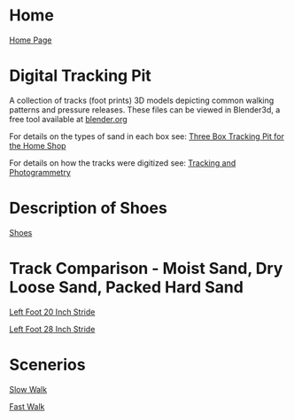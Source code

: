 # Home
[Home Page](https://github.com/TrackerLounge/Home)

# Digital Tracking Pit
A collection of tracks (foot prints) 3D models depicting common walking patterns and pressure releases. These files can be viewed in Blender3d, a free tool available at <a href="https://www.blender.org/">blender.org</a>

For details on the types of sand in each box see:
[Three Box Tracking Pit for the Home Shop](https://github.com/TrackerLounge/ThreeBoxTrackingPitForTheHomeShop)

For details on how the tracks were digitized see:
[Tracking and Photogrammetry](https://github.com/TrackerLounge/TrackingAndPhotogrammetry)

# Description of Shoes
[Shoes](https://github.com/TrackerLounge/DigitalTrackingPit/blob/master/Shoes.md)

# Track Comparison - Moist Sand, Dry Loose Sand, Packed Hard Sand
[Left Foot 20 Inch Stride](https://github.com/TrackerLounge/DigitalTrackingPit/blob/master/LeftFoot20InchStride.md)

[Left Foot 28 Inch Stride](https://github.com/TrackerLounge/DigitalTrackingPit/blob/master/LeftFoot28InchStride.md)

# Scenerios
[Slow Walk](https://github.com/TrackerLounge/DigitalTrackingPit/blob/master/SlowWalk.md)

[Fast Walk](https://github.com/TrackerLounge/DigitalTrackingPit/blob/master/FastWalk.md)

